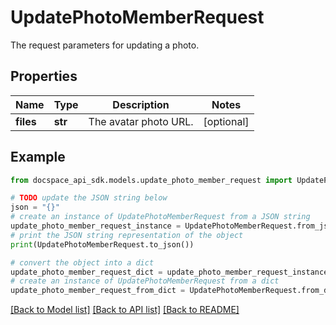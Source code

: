 # UpdatePhotoMemberRequest
The request parameters for updating a photo.

## Properties

Name | Type | Description | Notes
------------ | ------------- | ------------- | -------------
**files** | **str** | The avatar photo URL. | [optional] 

## Example

```python
from docspace_api_sdk.models.update_photo_member_request import UpdatePhotoMemberRequest

# TODO update the JSON string below
json = "{}"
# create an instance of UpdatePhotoMemberRequest from a JSON string
update_photo_member_request_instance = UpdatePhotoMemberRequest.from_json(json)
# print the JSON string representation of the object
print(UpdatePhotoMemberRequest.to_json())

# convert the object into a dict
update_photo_member_request_dict = update_photo_member_request_instance.to_dict()
# create an instance of UpdatePhotoMemberRequest from a dict
update_photo_member_request_from_dict = UpdatePhotoMemberRequest.from_dict(update_photo_member_request_dict)
```
[[Back to Model list]](../README.md#documentation-for-models) [[Back to API list]](../README.md#documentation-for-api-endpoints) [[Back to README]](../README.md)


